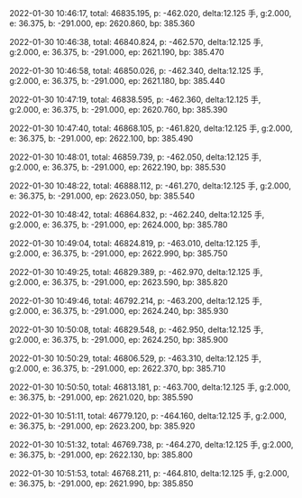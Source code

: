 2022-01-30 10:46:17, total: 46835.195, p: -462.020, delta:12.125 手, g:2.000, e: 36.375, b: -291.000, ep: 2620.860, bp: 385.360

2022-01-30 10:46:38, total: 46840.824, p: -462.570, delta:12.125 手, g:2.000, e: 36.375, b: -291.000, ep: 2621.190, bp: 385.470

2022-01-30 10:46:58, total: 46850.026, p: -462.340, delta:12.125 手, g:2.000, e: 36.375, b: -291.000, ep: 2621.180, bp: 385.440

2022-01-30 10:47:19, total: 46838.595, p: -462.360, delta:12.125 手, g:2.000, e: 36.375, b: -291.000, ep: 2620.760, bp: 385.390

2022-01-30 10:47:40, total: 46868.105, p: -461.820, delta:12.125 手, g:2.000, e: 36.375, b: -291.000, ep: 2622.100, bp: 385.490

2022-01-30 10:48:01, total: 46859.739, p: -462.050, delta:12.125 手, g:2.000, e: 36.375, b: -291.000, ep: 2622.190, bp: 385.530

2022-01-30 10:48:22, total: 46888.112, p: -461.270, delta:12.125 手, g:2.000, e: 36.375, b: -291.000, ep: 2623.050, bp: 385.540

2022-01-30 10:48:42, total: 46864.832, p: -462.240, delta:12.125 手, g:2.000, e: 36.375, b: -291.000, ep: 2624.000, bp: 385.780

2022-01-30 10:49:04, total: 46824.819, p: -463.010, delta:12.125 手, g:2.000, e: 36.375, b: -291.000, ep: 2622.990, bp: 385.750

2022-01-30 10:49:25, total: 46829.389, p: -462.970, delta:12.125 手, g:2.000, e: 36.375, b: -291.000, ep: 2623.590, bp: 385.820

2022-01-30 10:49:46, total: 46792.214, p: -463.200, delta:12.125 手, g:2.000, e: 36.375, b: -291.000, ep: 2624.240, bp: 385.930

2022-01-30 10:50:08, total: 46829.548, p: -462.950, delta:12.125 手, g:2.000, e: 36.375, b: -291.000, ep: 2624.250, bp: 385.900

2022-01-30 10:50:29, total: 46806.529, p: -463.310, delta:12.125 手, g:2.000, e: 36.375, b: -291.000, ep: 2622.370, bp: 385.710

2022-01-30 10:50:50, total: 46813.181, p: -463.700, delta:12.125 手, g:2.000, e: 36.375, b: -291.000, ep: 2621.020, bp: 385.590

2022-01-30 10:51:11, total: 46779.120, p: -464.160, delta:12.125 手, g:2.000, e: 36.375, b: -291.000, ep: 2623.200, bp: 385.920

2022-01-30 10:51:32, total: 46769.738, p: -464.270, delta:12.125 手, g:2.000, e: 36.375, b: -291.000, ep: 2622.130, bp: 385.800

2022-01-30 10:51:53, total: 46768.211, p: -464.810, delta:12.125 手, g:2.000, e: 36.375, b: -291.000, ep: 2621.990, bp: 385.850